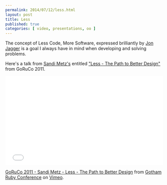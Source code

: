 ```yaml
---
permalink: 2014/07/12/less.html
layout: post
title: Less
published: true
categories: [ video, presentations, oo ]
---
```


The concept of Less Code, More Software, expressed brilliantly by [Jon Jagger](http://jonjagger.blogspot.co.uk/)
is a goal I always have in mind when developing and solving problems.

Here's a talk from [Sandi Metz's](http://twitter.com/sandimetz/) entitled 
["Less - The Path to Better Design"](http://www.confreaks.com/videos/3871-goruco2011-less-the-path-to-better-design)
from GoRuCo 2011.

<iframe src="//player.vimeo.com/video/26330100" width="500" height="281" frameborder="0" webkitallowfullscreen mozallowfullscreen allowfullscreen></iframe> <p><a href="http://vimeo.com/26330100">GoRuCo 2011 - Sandi Metz - Less - The Path to Better Design</a> from <a href="http://vimeo.com/goruco">Gotham Ruby Conference</a> on <a href="https://vimeo.com">Vimeo</a>.</p>

